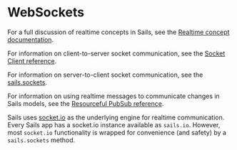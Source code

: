 # WebSockets

For a full discussion of realtime concepts in Sails, see the [Realtime concept documentation](http://sailsjs.org/documentation/concepts/realtime).

For information on client-to-server socket communication, see the [Socket Client reference](http://sailsjs.org/documentation/reference/web-sockets/socket-client).

For information on server-to-client socket communication, see the [sails.sockets](http://sailsjs.org/documentation/reference/web-sockets/sails-sockets).

For information on using realtime messages to communicate changes in Sails models, see the [Resourceful PubSub reference](http://sailsjs.org/documentation/reference/web-sockets/resourceful-pub-sub).

Sails uses [socket.io](http://socket.io) as the underlying engine for realtime communication.  Every Sails app has a socket.io instance available as `sails.io`.  However, most `socket.io` functionality is wrapped for convenience (and safety) by a `sails.sockets` method.

<docmeta name="displayName" value="WebSockets">

